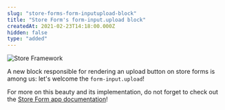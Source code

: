 ```yaml
---
slug: "store-forms-form-inputupload-block"
title: "Store Form's form-input.upload block"
createdAt: 2021-02-23T14:18:00.000Z
hidden: false
type: "added"
---
```


![Store Framework](https://img.shields.io/badge/-Store%20Framework-red)

A new block responsible for rendering an upload button on store forms is among us: let's welcome the `form-input.upload`!

For more on this beauty and its implementation, do not forget to check out the [Store Form app documentation](https://developers.vtex.com/vtex-developer-docs/docs/vtex-store-form)!
